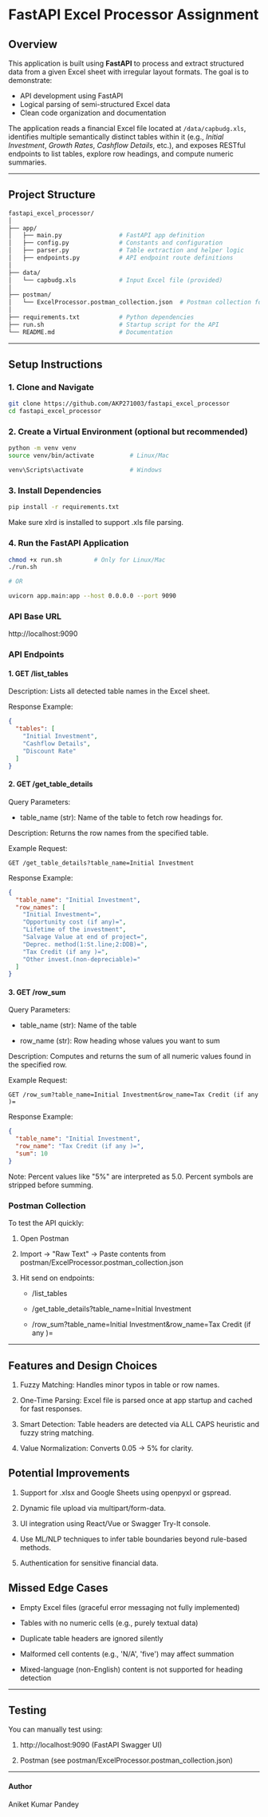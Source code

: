 # FastAPI Excel Processor Assignment

## Overview

This application is built using **FastAPI** to process and extract structured data from a given Excel sheet with irregular layout formats. The goal is to demonstrate:

- API development using FastAPI
- Logical parsing of semi-structured Excel data
- Clean code organization and documentation

The application reads a financial Excel file located at `/data/capbudg.xls`, identifies multiple semantically distinct tables within it (e.g., *Initial Investment*, *Growth Rates*, *Cashflow Details*, etc.), and exposes RESTful endpoints to list tables, explore row headings, and compute numeric summaries.

---

## Project Structure

```bash
fastapi_excel_processor/
│
├── app/
│   ├── main.py                # FastAPI app definition
│   ├── config.py              # Constants and configuration
│   ├── parser.py              # Table extraction and helper logic
│   ├── endpoints.py           # API endpoint route definitions
│
├── data/
│   └── capbudg.xls            # Input Excel file (provided)
│
├── postman/
│   └── ExcelProcessor.postman_collection.json  # Postman collection for testing
│
├── requirements.txt           # Python dependencies
├── run.sh                     # Startup script for the API
└── README.md                  # Documentation
```

---

## Setup Instructions

### 1. Clone and Navigate
```bash
git clone https://github.com/AKP271003/fastapi_excel_processor
cd fastapi_excel_processor
```

### 2. Create a Virtual Environment (optional but recommended)
```bash
python -m venv venv
source venv/bin/activate          # Linux/Mac

venv\Scripts\activate             # Windows
```

### 3. Install Dependencies
```bash
pip install -r requirements.txt
```
Make sure xlrd is installed to support .xls file parsing.

### 4. Run the FastAPI Application
```bash
chmod +x run.sh         # Only for Linux/Mac
./run.sh

# OR

uvicorn app.main:app --host 0.0.0.0 --port 9090
```

### API Base URL

http://localhost:9090


### API Endpoints

#### 1. GET /list_tables
Description: Lists all detected table names in the Excel sheet.

Response Example:
```json
{
  "tables": [
    "Initial Investment",
    "Cashflow Details",
    "Discount Rate"
  ]
}
```

#### 2. GET /get_table_details
Query Parameters:

- table_name (str): Name of the table to fetch row headings for.

Description: Returns the row names from the specified table.

Example Request:
```
GET /get_table_details?table_name=Initial Investment
```

Response Example:
```json
{
  "table_name": "Initial Investment",
  "row_names": [
    "Initial Investment=",
    "Opportunity cost (if any)=",
    "Lifetime of the investment",
    "Salvage Value at end of project=",
    "Deprec. method(1:St.line;2:DDB)=",
    "Tax Credit (if any )=",
    "Other invest.(non-depreciable)="
  ]
}
```

#### 3. GET /row_sum
Query Parameters:

- table_name (str): Name of the table

- row_name (str): Row heading whose values you want to sum

Description: Computes and returns the sum of all numeric values found in the specified row.

Example Request:
```
GET /row_sum?table_name=Initial Investment&row_name=Tax Credit (if any )=
```

Response Example:
```json
{
  "table_name": "Initial Investment",
  "row_name": "Tax Credit (if any )=",
  "sum": 10
}
```
Note: Percent values like "5%" are interpreted as 5.0. Percent symbols are stripped before summing.


### Postman Collection
To test the API quickly:

1. Open Postman

2. Import → "Raw Text" → Paste contents from postman/ExcelProcessor.postman_collection.json

3. Hit send on endpoints:

    - /list_tables

    - /get_table_details?table_name=Initial Investment

    - /row_sum?table_name=Initial Investment&row_name=Tax Credit (if any )=

---

## Features and Design Choices
1. Fuzzy Matching: Handles minor typos in table or row names.

2. One-Time Parsing: Excel file is parsed once at app startup and cached for fast responses.

3. Smart Detection: Table headers are detected via ALL CAPS heuristic and fuzzy string matching.

4. Value Normalization: Converts 0.05 → 5% for clarity.


## Potential Improvements
1. Support for .xlsx and Google Sheets using openpyxl or gspread.

2. Dynamic file upload via multipart/form-data.

3. UI integration using React/Vue or Swagger Try-It console.

4. Use ML/NLP techniques to infer table boundaries beyond rule-based methods.

5. Authentication for sensitive financial data.


## Missed Edge Cases
- Empty Excel files (graceful error messaging not fully implemented)

- Tables with no numeric cells (e.g., purely textual data)

- Duplicate table headers are ignored silently

- Malformed cell contents (e.g., 'N/A', 'five') may affect summation

- Mixed-language (non-English) content is not supported for heading detection

---

## Testing
You can manually test using:

1. http://localhost:9090 (FastAPI Swagger UI)

2. Postman (see postman/ExcelProcessor.postman_collection.json)

---

#### Author
Aniket Kumar Pandey
